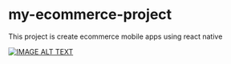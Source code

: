 # my-ecommerce-project
This project is create ecommerce mobile apps using react native

[![IMAGE ALT TEXT](http://img.youtube.com/vi/P6G0kmiJr7c/0.jpg)](http://www.youtube.com/watch?v=P6G0kmiJr7c "E Commerce React Native")
